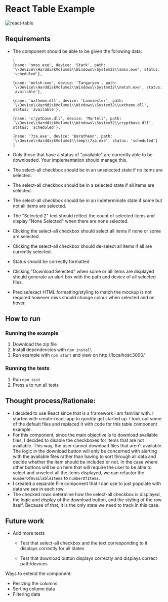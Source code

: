 # React Table Example

![react-table](/Users/tpl619_2/Desktop/react-table-example/react-table.gif)

## Requirements

- The component should be able to be given the following data:

  ```
  [
  {name: 'smss.exe', device: 'Stark', path: '\\Device\\HarddiskVolume2\\Windows\\System32\\smss.exe', status: 'scheduled'},
  
  {name: 'netsh.exe', device: 'Targaryen', path: '\\Device\\HarddiskVolume2\\Windows\\System32\\netsh.exe', status: 'available'},
  
  {name: 'uxtheme.dll', device: 'Lanniester', path: '\\Device\\HarddiskVolume1\\Windows\\System32\\uxtheme.dll', status: 'available'},
  
  {name: 'cryptbase.dll', device: 'Martell', path: '\\Device\\HarddiskVolume1\\Windows\\System32\\cryptbase.dll', status: 'scheduled'},
  
  {name: '7za.exe', device: 'Baratheon', path: '\\Device\\HarddiskVolume1\\temp\\7za.exe', status: 'scheduled'}
  ]
  ```

- Only those that have a status of "available" are currently able to be downloaded. Your implementation should manage this.

- The select-all checkbox should be in an unselected state if no items are selected.

- The select-all checkbox should be in a selected state if all items are selected.

- The select-all checkbox should be in an indeterminate state if some but not all items are selected.

- The "Selected 2" text should reflect the count of selected items and display "None Selected" when there are none selected.

- Clicking the select-all checkbox should select all items if none or some are selected.

- Clicking the select-all checkbox should de-select all items if all are currently selected.

- Status should be correctly formatted

- Clicking "Download Selected" when some or all items are displayed should generate an alert box with the path and device of all selected files.

- Precise/exact HTML formatting/styling to match the mockup is not required however rows should change colour when selected and on hover.



## How to run

### Running the example

1. Download the zip file
2. Install dependencies with `npm install`
3. Run example with `npm start` and view on http://localhost:3000/

### Running the tests

1. Run `npm test`
2. Press `a` to run all tests



## Thought process/Rationale:

- I decided to use React since that is a framework I am familiar with. I started with create-react-app to quickly get started up. I took out some of the default files and replaced it with code for this table component example.
- For this component, since the main objective is to download available files, I decided to disable the checkboxes for items that are not available. This way, the user cannot download files that aren't available. The logic in the download button will only be concerned with alerting with the available files rather than having to sort through all data and decide whether the item should be included or not. In the case where other buttons will be on here that will require the user to be able to select and unselect all the items displayed, we can refactor the `numberOfAvailableItems` to `numberOfItems`. 
- I created a separate File component that I can use to just populate with data we see in each row.
- The checked rows determine how the select-all checkbox is displayed, the logic and display of the download button, and the styling of the row itself. Because of that, it is the only state we need to track in this case.



## Future work

- Add more tests

  - Test that select-all checkbox and the text corresponding to it displays correctly for all states

  - Test that download button displays correctly and displays correct path/devices

    

Ways to extend the component:

- Resizing the columns
- Sorting column data
- Filtering data